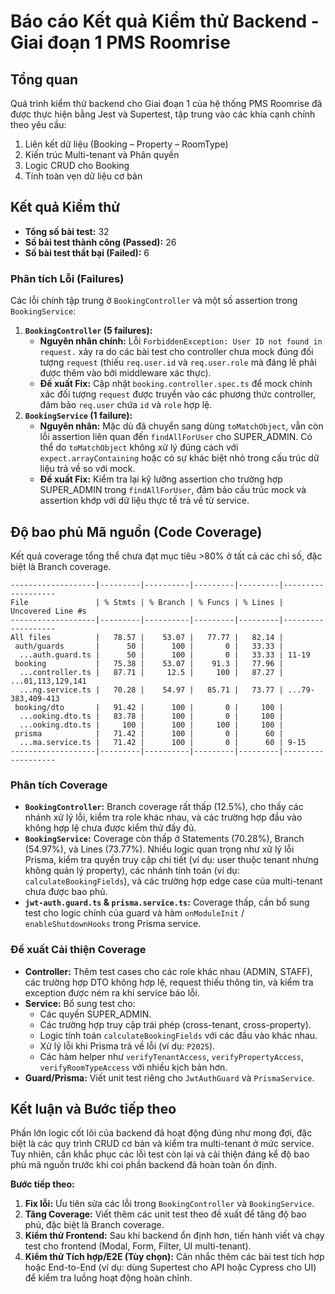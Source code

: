# Báo cáo Kết quả Kiểm thử Backend - Giai đoạn 1 PMS Roomrise

## Tổng quan

Quá trình kiểm thử backend cho Giai đoạn 1 của hệ thống PMS Roomrise đã được thực hiện bằng Jest và Supertest, tập trung vào các khía cạnh chính theo yêu cầu:

1.  Liên kết dữ liệu (Booking – Property – RoomType)
2.  Kiến trúc Multi-tenant và Phân quyền
3.  Logic CRUD cho Booking
4.  Tính toàn vẹn dữ liệu cơ bản

## Kết quả Kiểm thử

- **Tổng số bài test:** 32
- **Số bài test thành công (Passed):** 26
- **Số bài test thất bại (Failed):** 6

### Phân tích Lỗi (Failures)

Các lỗi chính tập trung ở `BookingController` và một số assertion trong `BookingService`:

1.  **`BookingController` (5 failures):**
    *   **Nguyên nhân chính:** Lỗi `ForbiddenException: User ID not found in request.` xảy ra do các bài test cho controller chưa mock đúng đối tượng `request` (thiếu `req.user.id` và `req.user.role` mà đáng lẽ phải được thêm vào bởi middleware xác thực).
    *   **Đề xuất Fix:** Cập nhật `booking.controller.spec.ts` để mock chính xác đối tượng `request` được truyền vào các phương thức controller, đảm bảo `req.user` chứa `id` và `role` hợp lệ.
2.  **`BookingService` (1 failure):**
    *   **Nguyên nhân:** Mặc dù đã chuyển sang dùng `toMatchObject`, vẫn còn lỗi assertion liên quan đến `findAllForUser` cho SUPER_ADMIN. Có thể do `toMatchObject` không xử lý đúng cách với `expect.arrayContaining` hoặc có sự khác biệt nhỏ trong cấu trúc dữ liệu trả về so với mock.
    *   **Đề xuất Fix:** Kiểm tra lại kỹ lưỡng assertion cho trường hợp SUPER_ADMIN trong `findAllForUser`, đảm bảo cấu trúc mock và assertion khớp với dữ liệu thực tế trả về từ service.

## Độ bao phủ Mã nguồn (Code Coverage)

Kết quả coverage tổng thể chưa đạt mục tiêu >80% ở tất cả các chỉ số, đặc biệt là Branch coverage.

```
-------------------|---------|----------|---------|---------|-------------------
File               | % Stmts | % Branch | % Funcs | % Lines | Uncovered Line #s 
-------------------|---------|----------|---------|---------|-------------------
All files          |   78.57 |    53.07 |   77.77 |   82.14 |                   
 auth/guards       |      50 |      100 |       0 |   33.33 |                   
  ...auth.guard.ts |      50 |      100 |       0 |   33.33 | 11-19             
 booking           |   75.38 |    53.07 |    91.3 |   77.96 |                   
  ...controller.ts |   87.71 |     12.5 |     100 |   87.27 | ...01,113,129,141 
  ...ng.service.ts |   70.28 |    54.97 |   85.71 |   73.77 | ...79-383,409-413 
 booking/dto       |   91.42 |      100 |       0 |     100 |                   
  ...ooking.dto.ts |   83.78 |      100 |       0 |     100 |                   
  ...ooking.dto.ts |     100 |      100 |     100 |     100 |                   
 prisma            |   71.42 |      100 |       0 |      60 |                   
  ...ma.service.ts |   71.42 |      100 |       0 |      60 | 9-15              
-------------------|---------|----------|---------|---------|-------------------
```

### Phân tích Coverage

- **`BookingController`:** Branch coverage rất thấp (12.5%), cho thấy các nhánh xử lý lỗi, kiểm tra role khác nhau, và các trường hợp đầu vào không hợp lệ chưa được kiểm thử đầy đủ.
- **`BookingService`:** Coverage còn thấp ở Statements (70.28%), Branch (54.97%), và Lines (73.77%). Nhiều logic quan trọng như xử lý lỗi Prisma, kiểm tra quyền truy cập chi tiết (ví dụ: user thuộc tenant nhưng không quản lý property), các nhánh tính toán (ví dụ: `calculateBookingFields`), và các trường hợp edge case của multi-tenant chưa được bao phủ.
- **`jwt-auth.guard.ts` & `prisma.service.ts`:** Coverage thấp, cần bổ sung test cho logic chính của guard và hàm `onModuleInit` / `enableShutdownHooks` trong Prisma service.

### Đề xuất Cải thiện Coverage

- **Controller:** Thêm test cases cho các role khác nhau (ADMIN, STAFF), các trường hợp DTO không hợp lệ, request thiếu thông tin, và kiểm tra exception được ném ra khi service báo lỗi.
- **Service:** Bổ sung test cho:
    - Các quyền SUPER_ADMIN.
    - Các trường hợp truy cập trái phép (cross-tenant, cross-property).
    - Logic tính toán `calculateBookingFields` với các đầu vào khác nhau.
    - Xử lý lỗi khi Prisma trả về lỗi (ví dụ: `P2025`).
    - Các hàm helper như `verifyTenantAccess`, `verifyPropertyAccess`, `verifyRoomTypeAccess` với nhiều kịch bản hơn.
- **Guard/Prisma:** Viết unit test riêng cho `JwtAuthGuard` và `PrismaService`.

## Kết luận và Bước tiếp theo

Phần lớn logic cốt lõi của backend đã hoạt động đúng như mong đợi, đặc biệt là các quy trình CRUD cơ bản và kiểm tra multi-tenant ở mức service. Tuy nhiên, cần khắc phục các lỗi test còn lại và cải thiện đáng kể độ bao phủ mã nguồn trước khi coi phần backend đã hoàn toàn ổn định.

**Bước tiếp theo:**

1.  **Fix lỗi:** Ưu tiên sửa các lỗi trong `BookingController` và `BookingService`.
2.  **Tăng Coverage:** Viết thêm các unit test theo đề xuất để tăng độ bao phủ, đặc biệt là Branch coverage.
3.  **Kiểm thử Frontend:** Sau khi backend ổn định hơn, tiến hành viết và chạy test cho frontend (Modal, Form, Filter, UI multi-tenant).
4.  **Kiểm thử Tích hợp/E2E (Tùy chọn):** Cân nhắc thêm các bài test tích hợp hoặc End-to-End (ví dụ: dùng Supertest cho API hoặc Cypress cho UI) để kiểm tra luồng hoạt động hoàn chỉnh.

